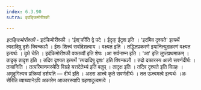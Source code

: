 ```yaml
---
index: 6.3.90
sutra: इदङ्किमोरीश्की

---
```

_इदङ्किमोरीश्की_ - इदंकिमोरीश्की । 'ईश्'की॑ति द्वे पदे । ईदृक् ईदृश इति । 'इदमिव दृश्यते' इत्यर्थे त्यदादिषु दृशेः क्विन्कञौ । ईशः शित्त्वं सर्वादेशत्वाय । वक्ष्यत इति । तद्धितप्रकरणे इयानित्युदाहरणं वक्ष्यत इत्यर्थः । दृक्षे चेति । इदंकिमोरीश्की वक्तव्यौ॑ इति शेषः ।आ सर्वनाम्न इति । 'आ' इति लुप्तप्रथमाकम् । तादृक् तादृश इति । तदिव दृश्यत इत्यर्थे 'त्यदादिषु दृशः' इति क्विन्कञौ । तदो दकारस्य आत्वे सवर्णदीर्घः । तावानिति । तत्परिमाणमस्येति विग्रहे यत्तदेतेभ्य॑ इतिं वतुप् । तादृक्ष इति । तदिव दृश्यते इति विग्रहः । अमूदृगित्यत्र प्रक्रियां दर्शयति — दीर्घ इति । अदस आत्त्वे कृते सवर्णदीर्घः । तत ऊत्त्वमत्वे इत्यर्थः ।अः से॑रिति व्याख्यानेऽपि अकारेम आकारस्यापि ग्रहणादूत्त्वमत्वे ।